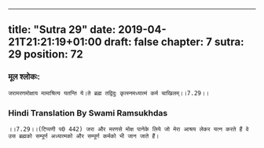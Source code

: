 
---
title: "Sutra 29"
date: 2019-04-21T21:21:19+01:00
draft: false
chapter: 7
sutra: 29
position: 72
---
### मूल श्लोकः:
```
जरामरणमोक्षाय मामाश्रित्य यतन्ति ये।ते ब्रह्म तद्विदुः कृत्स्नमध्यात्मं कर्म चाखिलम्।।7.29।।

```

### Hindi Translation By Swami Ramsukhdas
```
।।7.29।।(टिप्पणी प0 442) जरा और मरणसे मोक्ष पानेके लिये जो मेरा आश्रय लेकर यत्न करते हैं वे उस ब्रह्मको सम्पूर्ण अध्यात्मको और सम्पूर्ण कर्मको भी जान जाते हैं। 

```

